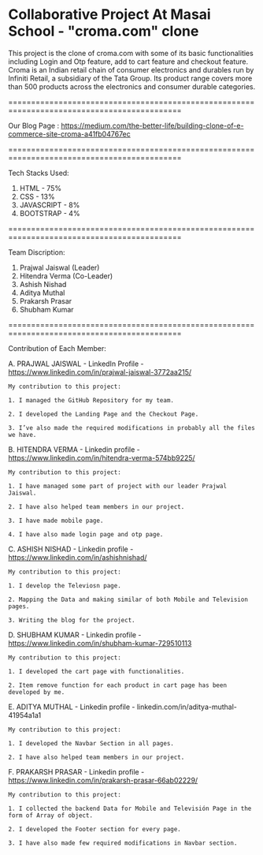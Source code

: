 # Collaborative Project At Masai School - "croma.com" clone

This project is the clone of croma.com with some of its basic functionalities including Login and Otp feature, add to cart feature and checkout feature. 
Croma is an Indian retail chain of consumer electronics and durables run by Infiniti Retail, a subsidiary of the Tata Group. Its product range covers more than 500 products across the electronics and consumer durable categories.

============================================================================================

Our Blog Page : https://medium.com/the-better-life/building-clone-of-e-commerce-site-croma-a41fb04767ec

============================================================================================

Tech Stacks Used:
1. HTML - 75%
2. CSS - 13%
3. JAVASCRIPT - 8%
4. BOOTSTRAP - 4%

============================================================================================

Team Discription:
1. Prajwal Jaiswal (Leader)
2. Hitendra Verma (Co-Leader)
3. Ashish Nishad
4. Aditya Muthal
5. Prakarsh Prasar
6. Shubham Kumar

============================================================================================

Contribution of Each Member:

A.  PRAJWAL JAISWAL - LinkedIn Profile - https://www.linkedin.com/in/prajwal-jaiswal-3772aa215/

    My contribution to this project:
    
    1. I managed the GitHub Repository for my team.
    
    2. I developed the Landing Page and the Checkout Page.
    
    3. I’ve also made the required modifications in probably all the files we have.
    
    
B.  HITENDRA VERMA - Linkedin profile - https://www.linkedin.com/in/hitendra-verma-574bb9225/

    My contribution to this project:
    
    1. I have managed some part of project with our leader Prajwal Jaiswal.
    
    2. I have also helped team members in our project.
    
    3. I have made mobile page.
    
    4. I have also made login page and otp page.
    
  C.  ASHISH NISHAD - Linkedin profile - https://www.linkedin.com/in/ashishnishad/

    My contribution to this project:
    
    1. I develop the Televiosn page.
    
    2. Mapping the Data and making similar of both Mobile and Television pages.
    
    3. Writing the blog for the project.
    
  D.  SHUBHAM KUMAR - Linkedin profile - https://www.linkedin.com/in/shubham-kumar-729510113

    My contribution to this project:
    
    1. I developed the cart page with functionalities.
    
    2. Item remove function for each product in cart page has been developed by me.
    

  E.  ADITYA MUTHAL - Linkedin profile - linkedin.com/in/aditya-muthal-41954a1a1

    My contribution to this project:
    
    1. I developed the Navbar Section in all pages.
    
    2. I have also helped team members in our project.
    
  F.  PRAKARSH PRASAR - Linkedin profile - https://www.linkedin.com/in/prakarsh-prasar-66ab02229/

    My contribution to this project:
    
    1. I collected the backend Data for Mobile and Televisión Page in the form of Array of object.  
    
    2. I developed the Footer section for every page.
    
    3. I have also made few required modifications in Navbar section.
